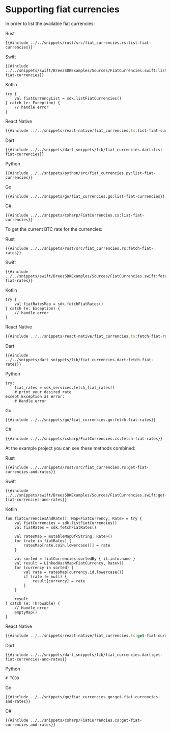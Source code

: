 # Supporting fiat currencies

In order to list the available fiat currencies:

<custom-tabs category="lang">
<div slot="title">Rust</div>
<section>

```rust,ignore
{{#include ../../snippets/rust/src/fiat_currencies.rs:list-fiat-currencies}}
```
</section>

<div slot="title">Swift</div>
<section>

```swift,ignore
{{#include ../../snippets/swift/BreezSDKExamples/Sources/FiatCurrencies.swift:list-fiat-currencies}}
```
</section>

<div slot="title">Kotlin</div>
<section>

```kotlin,ignore
try {
    val fiatCurrencyList = sdk.listFiatCurrencies()
} catch (e: Exception) {
    // handle error
}
```
</section>

<div slot="title">React Native</div>
<section>

```typescript
{{#include ../../snippets/react-native/fiat_currencies.ts:list-fiat-currencies}}
```
</section>

<div slot="title">Dart</div>
<section>

```dart,ignore
{{#include ../../snippets/dart_snippets/lib/fiat_currencies.dart:list-fiat-currencies}}
```
</section>

<div slot="title">Python</div>
<section>

```python,ignore
{{#include ../../snippets/python/src/fiat_currencies.py:list-fiat-currencies}}
```
</section>

<div slot="title">Go</div>
<section>

```go,ignore
{{#include ../../snippets/go/fiat_currencies.go:list-fiat-currencies}}
```
</section>

<div slot="title">C#</div>
<section>

```cs,ignore
{{#include ../../snippets/csharp/FiatCurrencies.cs:list-fiat-currencies}}
```
</section>
</custom-tabs>

To get the current BTC rate for the currencies:

<custom-tabs category="lang">
<div slot="title">Rust</div>
<section>

```rust,ignore
{{#include ../../snippets/rust/src/fiat_currencies.rs:fetch-fiat-rates}}
```
</section>

<div slot="title">Swift</div>
<section>

```swift,ignore
{{#include ../../snippets/swift/BreezSDKExamples/Sources/FiatCurrencies.swift:fetch-fiat-rates}}
```
</section>

<div slot="title">Kotlin</div>
<section>

```kotlin,ignore
try {
    val fiatRatesMap = sdk.fetchFiatRates()
} catch (e: Exception) {
    // handle error
}
```
</section>

<div slot="title">React Native</div>
<section>

```typescript
{{#include ../../snippets/react-native/fiat_currencies.ts:fetch-fiat-rates}}
```
</section>

<div slot="title">Dart</div>
<section>

```dart,ignore
{{#include ../../snippets/dart_snippets/lib/fiat_currencies.dart:fetch-fiat-rates}}
```
</section>

<div slot="title">Python</div>
<section>

```python,ignore
try:
    fiat_rates = sdk_services.fetch_fiat_rates()
    # print your desired rate 
except Exception as error:
    # Handle error
```
</section>

<div slot="title">Go</div>
<section>

```go,ignore
{{#include ../../snippets/go/fiat_currencies.go:fetch-fiat-rates}}
```
</section>

<div slot="title">C#</div>
<section>

```cs,ignore
{{#include ../../snippets/csharp/FiatCurrencies.cs:fetch-fiat-rates}}
```
</section>
</custom-tabs>

At the example project you can see these methods combined:

<custom-tabs category="lang">
<div slot="title">Rust</div>
<section>

```rust,ignore
{{#include ../../snippets/rust/src/fiat_currencies.rs:get-fiat-currencies-and-rates}}
```
</section>

<div slot="title">Swift</div>
<section>

```swift,ignore
{{#include ../../snippets/swift/BreezSDKExamples/Sources/FiatCurrencies.swift:get-fiat-currencies-and-rates}}
```
</section>

<div slot="title">Kotlin</div>
<section>

```kotlin,ignore
fun fiatCurrenciesAndRate(): Map<FiatCurrency, Rate> = try {
    val fiatCurrencies = sdk.listFiatCurrencies()
    val fiatRates = sdk.fetchFiatRates()

    val ratesMap = mutableMapOf<String, Rate>()
    for (rate in fiatRates) {
        ratesMap[rate.coin.lowercase()] = rate
    }

    val sorted = fiatCurrencies.sortedBy { it.info.name }
    val result = LinkedHashMap<FiatCurrency, Rate>()
    for (currency in sorted) {
        val rate = ratesMap[currency.id.lowercase()]
        if (rate != null) {
            result[currency] = rate
        }
    }

    result
} catch (e: Throwable) {
    // Handle error
    emptyMap()
}
```
</section>

<div slot="title">React Native</div>
<section>

```typescript
{{#include ../../snippets/react-native/fiat_currencies.ts:get-fiat-currencies-and-rates}}
```
</section>

<div slot="title">Dart</div>
<section>

```dart,ignore
{{#include ../../snippets/dart_snippets/lib/fiat_currencies.dart:get-fiat-currencies-and-rates}}
```
</section>

<div slot="title">Python</div>
<section>

```python,ignore
# TODO
```
</section>

<div slot="title">Go</div>
<section>

```go,ignore
{{#include ../../snippets/go/fiat_currencies.go:get-fiat-currencies-and-rates}}
```
</section>

<div slot="title">C#</div>
<section>

```cs,ignore
{{#include ../../snippets/csharp/FiatCurrencies.cs:get-fiat-currencies-and-rates}}
```
</section>
</custom-tabs>